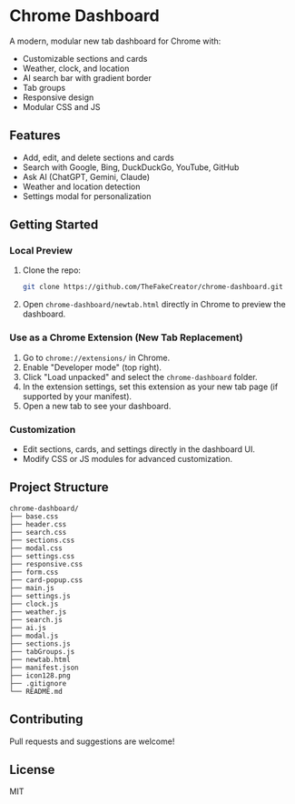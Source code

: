 # Chrome Dashboard

A modern, modular new tab dashboard for Chrome with:
- Customizable sections and cards
- Weather, clock, and location
- AI search bar with gradient border
- Tab groups
- Responsive design
- Modular CSS and JS

## Features
- Add, edit, and delete sections and cards
- Search with Google, Bing, DuckDuckGo, YouTube, GitHub
- Ask AI (ChatGPT, Gemini, Claude)
- Weather and location detection
- Settings modal for personalization


## Getting Started

### Local Preview
1. Clone the repo:
   ```sh
   git clone https://github.com/TheFakeCreator/chrome-dashboard.git
   ```
2. Open `chrome-dashboard/newtab.html` directly in Chrome to preview the dashboard.

### Use as a Chrome Extension (New Tab Replacement)
1. Go to `chrome://extensions/` in Chrome.
2. Enable "Developer mode" (top right).
3. Click "Load unpacked" and select the `chrome-dashboard` folder.
4. In the extension settings, set this extension as your new tab page (if supported by your manifest).
5. Open a new tab to see your dashboard.

### Customization
- Edit sections, cards, and settings directly in the dashboard UI.
- Modify CSS or JS modules for advanced customization.


## Project Structure
```
chrome-dashboard/
├── base.css
├── header.css
├── search.css
├── sections.css
├── modal.css
├── settings.css
├── responsive.css
├── form.css
├── card-popup.css
├── main.js
├── settings.js
├── clock.js
├── weather.js
├── search.js
├── ai.js
├── modal.js
├── sections.js
├── tabGroups.js
├── newtab.html
├── manifest.json
├── icon128.png
├── .gitignore
└── README.md
```

## Contributing
Pull requests and suggestions are welcome!

## License
MIT
